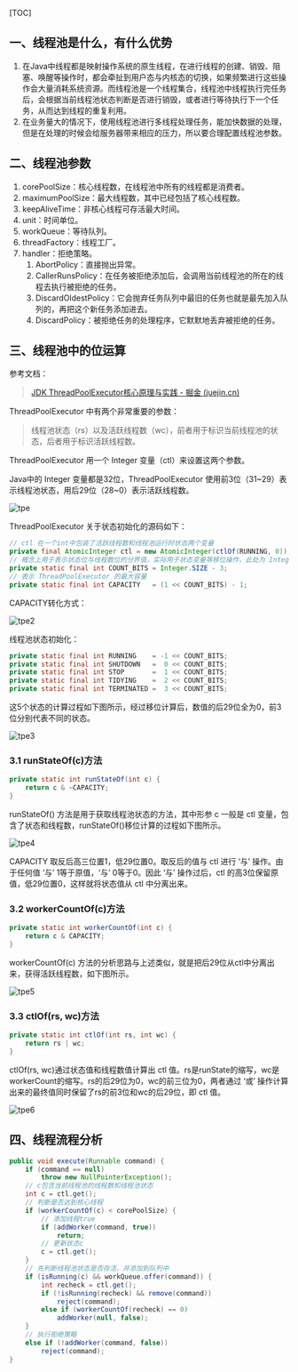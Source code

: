 [TOC]

## 一、线程池是什么，有什么优势

1. 在Java中线程都是映射操作系统的原生线程，在进行线程的创建、销毁、阻塞、唤醒等操作时，都会牵扯到用户态与内核态的切换，如果频繁进行这些操作会大量消耗系统资源。而线程池是一个线程集合，线程池中线程执行完任务后，会根据当前线程池状态判断是否进行销毁，或者进行等待执行下一个任务，从而达到线程的重复利用。
2. 在业务量大的情况下，使用线程池进行多线程处理任务，能加快数据的处理，但是在处理的时候会给服务器带来相应的压力，所以要合理配置线程池参数。

## 二、线程池参数

1. corePoolSize：核心线程数，在线程池中所有的线程都是消费者。
2. maximumPoolSize：最大线程数，其中已经包括了核心线程数。
3. keepAliveTime：非核心线程可存活最大时间。
4. unit：时间单位。
5. workQueue：等待队列。
6. threadFactory：线程工厂。
7. handler：拒绝策略。
   1. AbortPolicy：直接抛出异常。
   2. CallerRunsPolicy：在任务被拒绝添加后，会调用当前线程池的所在的线程去执行被拒绝的任务。
   3. DiscardOldestPolicy：它会抛弃任务队列中最旧的任务也就是最先加入队列的，再把这个新任务添加进去。
   4. DiscardPolicy：被拒绝任务的处理程序，它默默地丢弃被拒绝的任务。

## 三、线程池中的位运算

参考文档：

> [JDK ThreadPoolExecutor核心原理与实践 - 掘金 (juejin.cn)](https://juejin.cn/post/7044787917885014052#heading-8)

ThreadPoolExecutor 中有两个非常重要的参数：

> 线程池状态（rs）以及活跃线程数（wc），前者用于标识当前线程池的状态，后者用于标识活跃线程数。

ThreadPoolExecutor 用一个 Integer 变量（ctl）来设置这两个参数。

Java中的 Integer 变量都是32位，ThreadPoolExecutor 使用前3位（31~29）表示线程池状态，用后29位（28~0）表示活跃线程数。

![tpe](D:\notes\Java笔记\资源\tpe.jpg)

ThreadPoolExecutor 关于状态初始化的源码如下：

```java
// ctl 在一个int中包装了活跃线程数和线程池运行时状态两个变量
private final AtomicInteger ctl = new AtomicInteger(ctlOf(RUNNING, 0));
// 概念上用于表示状态位与线程数位的分界值，实际用于状态变量等移位操作，此处为 Integer.sixze-3=32-3=29
private static final int COUNT_BITS = Integer.SIZE - 3;
// 表示 ThreadPoolExecutor 的最大容量
private static final int CAPACITY   = (1 << COUNT_BITS) - 1;
```

CAPACITY转化方式：

![tpe2](D:\notes\Java笔记\资源\tpe2.jpg)

线程池状态初始化：

```java
private static final int RUNNING    = -1 << COUNT_BITS;
private static final int SHUTDOWN   =  0 << COUNT_BITS;
private static final int STOP       =  1 << COUNT_BITS;
private static final int TIDYING    =  2 << COUNT_BITS;
private static final int TERMINATED =  3 << COUNT_BITS;
```

这5个状态的计算过程如下图所示，经过移位计算后，数值的后29位全为0，前3位分别代表不同的状态。

![tpe3](D:\notes\Java笔记\资源\tpe3.jpg)

### 3.1 runStateOf(c)方法

```java
private static int runStateOf(int c) {
    return c & ~CAPACITY;
}
```

runStateOf() 方法是用于获取线程池状态的方法，其中形参 c 一般是 ctl 变量，包含了状态和线程数，runStateOf()移位计算的过程如下图所示。

![tpe4](D:\notes\Java笔记\资源\tpe4.jpg)

CAPACITY 取反后高三位置1，低29位置0。取反后的值与 ctl 进行 ‘与’ 操作。由于任何值 ‘与’ 1等于原值，‘与’ 0等于0。因此 ‘与’ 操作过后，ctl 的高3位保留原值，低29位置0，这样就将状态值从 ctl 中分离出来。

### 3.2 workerCountOf(c)方法

```java
private static int workerCountOf(int c) {
    return c & CAPACITY;
}
```

workerCountOf(c) 方法的分析思路与上述类似，就是把后29位从ctl中分离出来，获得活跃线程数，如下图所示。

![tpe5](D:\notes\Java笔记\资源\tpe5.jpg)

### 3.3 ctlOf(rs, wc)方法

```java
private static int ctlOf(int rs, int wc) {
    return rs | wc;
}
```

ctlOf(rs, wc)通过状态值和线程数值计算出 ctl 值。rs是runState的缩写，wc是workerCount的缩写。rs的后29位为0，wc的前三位为0，两者通过 ‘或’ 操作计算出来的最终值同时保留了rs的前3位和wc的后29位，即 ctl 值。

![tpe6](D:\notes\Java笔记\资源\tpe6.jpg)



## 四、线程流程分析



```java
public void execute(Runnable command) {
    if (command == null)
        throw new NullPointerException();
    // c包含当前线程池的线程数和线程池状态
    int c = ctl.get();
    // 判断是否达到核心线程
    if (workerCountOf(c) < corePoolSize) {
        // 添加线程true
        if (addWorker(command, true))
            return;
        // 更新状态c
        c = ctl.get();
    }
    // 先判断线程池状态是否存活，并添加到队列中
    if (isRunning(c) && workQueue.offer(command)) {
        int recheck = ctl.get();
        if (!isRunning(recheck) && remove(command))
            reject(command);
        else if (workerCountOf(recheck) == 0)
            addWorker(null, false);
    }
    // 执行拒绝策略
    else if (!addWorker(command, false))
        reject(command);
}
```



















